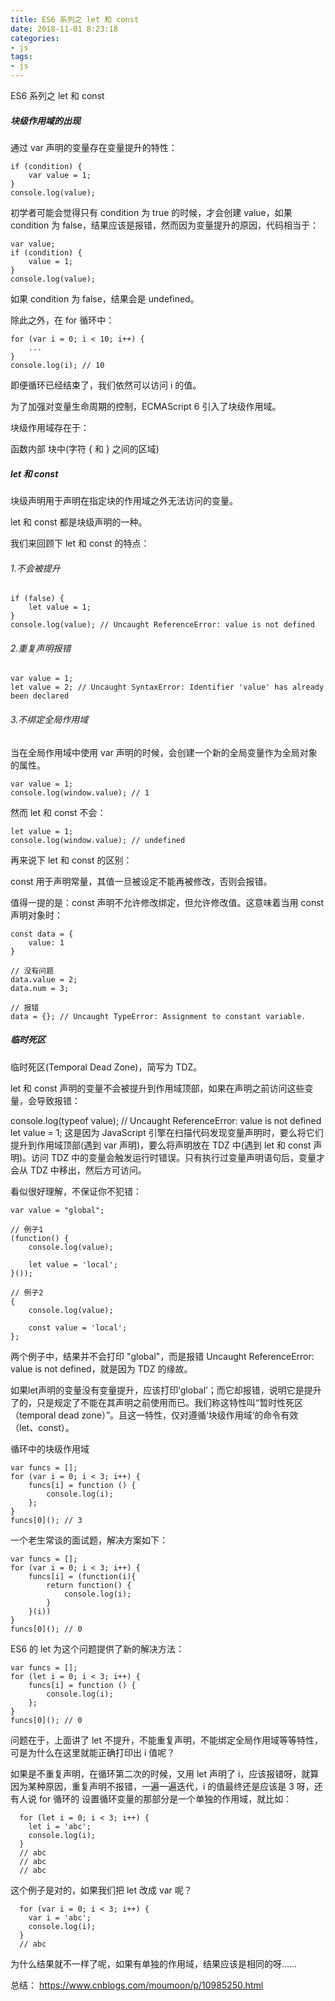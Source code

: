 ```yaml
---
title: ES6 系列之 let 和 const
date: 2018-11-01 8:23:18
categories:
- js
tags:
- js
---
```


ES6 系列之 let 和 const
<!-- more -->
##### 块级作用域的出现

通过 var 声明的变量存在变量提升的特性：

    if (condition) {
        var value = 1;
    }
    console.log(value);

初学者可能会觉得只有 condition 为 true 的时候，才会创建 value，如果 condition 为 false，结果应该是报错，然而因为变量提升的原因，代码相当于：

    var value;
    if (condition) {
        value = 1;
    }
    console.log(value);

如果 condition 为 false，结果会是 undefined。

除此之外，在 for 循环中：

    for (var i = 0; i < 10; i++) {
        ...
    }
    console.log(i); // 10

即便循环已经结束了，我们依然可以访问 i 的值。

为了加强对变量生命周期的控制，ECMAScript 6 引入了块级作用域。

块级作用域存在于：

函数内部
块中(字符 { 和 } 之间的区域)

##### let 和 const
块级声明用于声明在指定块的作用域之外无法访问的变量。

let 和 const 都是块级声明的一种。

我们来回顾下 let 和 const 的特点：

###### 1.不会被提升

    if (false) {
        let value = 1;
    }
    console.log(value); // Uncaught ReferenceError: value is not defined
###### 2.重复声明报错

    var value = 1;
    let value = 2; // Uncaught SyntaxError: Identifier 'value' has already been declared
###### 3.不绑定全局作用域

当在全局作用域中使用 var 声明的时候，会创建一个新的全局变量作为全局对象的属性。

    var value = 1;
    console.log(window.value); // 1
然而 let 和 const 不会：

    let value = 1;
    console.log(window.value); // undefined
再来说下 let 和 const 的区别：

const 用于声明常量，其值一旦被设定不能再被修改，否则会报错。

值得一提的是：const 声明不允许修改绑定，但允许修改值。这意味着当用 const 声明对象时：

    const data = {
        value: 1
    }

    // 没有问题
    data.value = 2;
    data.num = 3;

    // 报错
    data = {}; // Uncaught TypeError: Assignment to constant variable.
##### 临时死区
临时死区(Temporal Dead Zone)，简写为 TDZ。

let 和 const 声明的变量不会被提升到作用域顶部，如果在声明之前访问这些变量，会导致报错：

console.log(typeof value); // Uncaught ReferenceError: value is not defined
let value = 1;
这是因为 JavaScript 引擎在扫描代码发现变量声明时，要么将它们提升到作用域顶部(遇到 var 声明)，要么将声明放在 TDZ 中(遇到 let 和 const 声明)。访问 TDZ 中的变量会触发运行时错误。只有执行过变量声明语句后，变量才会从 TDZ 中移出，然后方可访问。

看似很好理解，不保证你不犯错：

    var value = "global";

    // 例子1
    (function() {
        console.log(value);

        let value = 'local';
    }());

    // 例子2
    {
        console.log(value);

        const value = 'local';
    };
两个例子中，结果并不会打印 "global"，而是报错 Uncaught ReferenceError: value is not defined，就是因为 TDZ 的缘故。

如果let声明的变量没有变量提升，应该打印’global’；而它却报错，说明它是提升了的，只是规定了不能在其声明之前使用而已。我们称这特性叫“暂时性死区（temporal dead zone）”。且这一特性，仅对遵循‘块级作用域’的命令有效（let、const）。

循环中的块级作用域

    var funcs = [];
    for (var i = 0; i < 3; i++) {
        funcs[i] = function () {
            console.log(i);
        };
    }
    funcs[0](); // 3
一个老生常谈的面试题，解决方案如下：

    var funcs = [];
    for (var i = 0; i < 3; i++) {
        funcs[i] = (function(i){
            return function() {
                console.log(i);
            }
        }(i))
    }
    funcs[0](); // 0
ES6 的 let 为这个问题提供了新的解决方法：

    var funcs = [];
    for (let i = 0; i < 3; i++) {
        funcs[i] = function () {
            console.log(i);
        };
    }
    funcs[0](); // 0
问题在于，上面讲了 let 不提升，不能重复声明，不能绑定全局作用域等等特性，可是为什么在这里就能正确打印出 i 值呢？

如果是不重复声明，在循环第二次的时候，又用 let 声明了 i，应该报错呀，就算因为某种原因，重复声明不报错，一遍一遍迭代，i 的值最终还是应该是 3 呀，还有人说 for 循环的
设置循环变量的那部分是一个单独的作用域，就比如：

      for (let i = 0; i < 3; i++) {
        let i = 'abc';
        console.log(i);
      }
      // abc
      // abc
      // abc
这个例子是对的，如果我们把 let 改成 var 呢？

      for (var i = 0; i < 3; i++) {
        var i = 'abc';
        console.log(i);
      }
      // abc
为什么结果就不一样了呢，如果有单独的作用域，结果应该是相同的呀……



总结：
https://www.cnblogs.com/moumoon/p/10985250.html
